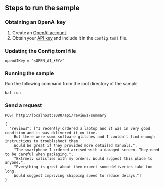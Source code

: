 ## Steps to run the sample

### Obtaining an OpenAI key
1. Create an [OpenAI account](https://platform.openai.com).
2. Obtain your [API key](https://platform.openai.com/account/api-keys) and include it in the `Config.toml` file.

### Updating the Config.toml file
```
openAIKey = "<OPEN_AI_KEY>"
```

### Running the sample
Run the following command from the root directory of the sample.
```ballerina
bal run
```

### Send a request
```
POST http://localhost:8080/api/reviews/summary

{
  "reviews": ["I recently ordered a laptop and it was in very good condition and it was delivered it on time.
    But there were some software glitches and I couldn't find enough instructions to troubleshoot them.
    Would be great if they provided more detailed manuals.",
    "The smartphone I ordered arrived with a damaged screen. They need to be careful when packaging.",
    "Extrmely satisfied with my orders. Would suggest this place to anyone.",
    "Everything is great about them expect some deliveries take too long.
    Would suggest improving shipping speed to reduce delays."]
}
```
